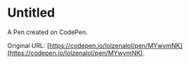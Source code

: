# Untitled

A Pen created on CodePen.

Original URL: [https://codepen.io/lolzenalol/pen/MYwymNK](https://codepen.io/lolzenalol/pen/MYwymNK).

